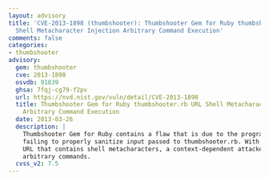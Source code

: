 ```yaml
---
layout: advisory
title: 'CVE-2013-1898 (thumbshooter): Thumbshooter Gem for Ruby thumbshooter.rb URL
  Shell Metacharacter Injection Arbitrary Command Execution'
comments: false
categories:
- thumbshooter
advisory:
  gem: thumbshooter
  cve: 2013-1898
  osvdb: 91839
  ghsa: 7fqj-cg79-f2pv
  url: https://nvd.nist.gov/vuln/detail/CVE-2013-1898
  title: Thumbshooter Gem for Ruby thumbshooter.rb URL Shell Metacharacter Injection
    Arbitrary Command Execution
  date: 2013-03-26
  description: |
    Thumbshooter Gem for Ruby contains a flaw that is due to the program
    failing to properly sanitize input passed to thumbshooter.rb. With a specially crafted
    URL that contains shell metacharacters, a context-dependent attacker can execute
    arbitrary commands.
  cvss_v2: 7.5
---
```

